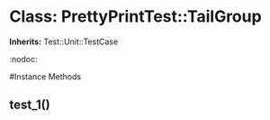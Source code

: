 # Class: PrettyPrintTest::TailGroup
**Inherits:** Test::Unit::TestCase
    

:nodoc:



#Instance Methods
## test_1() [](#method-i-test_1)

